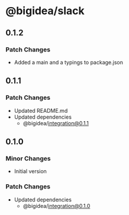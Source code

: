 # @bigidea/slack

## 0.1.2

### Patch Changes

- Added a main and a typings to package.json

## 0.1.1

### Patch Changes

- Updated README.md
- Updated dependencies
  - @bigidea/integration@0.1.1

## 0.1.0

### Minor Changes

- Initial version

### Patch Changes

- Updated dependencies
  - @bigidea/integration@0.1.0
